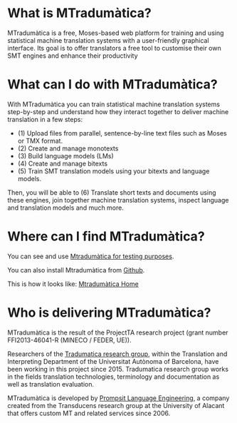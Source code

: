 # What is MTradumàtica?
MTradumàtica is a free, Moses-based web platform for training and using statistical machine translation systems with a user-friendly graphical interface. Its goal is to offer translators a free tool to customise their own SMT engines and enhance their productivity

# What can I do with MTradumàtica?
With MTradumàtica you can train statistical machine translation systems step-by-step and understand how they interact together to deliver machine translation in a few steps:

- (1) Upload files from  parallel, sentence-by-line text files such as Moses or TMX format.
- (2) Create and manage monotexts
- (3) Build language models (LMs)
- (4) Create and manage bitexts
- (5) Train SMT translation models using your bitexts and language models. 

Then, you will be able to (6) Translate short texts and documents using these engines, join together machine translation systems, inspect language and translation models and much more. 

# Where can I find MTradumàtica? 
You can see and use [Mtradumàtica for testing purposes](http://grtradumatica.uab.cat:8080/).

You can also install Mtradumàtica from [Github](https://github.com/tradumatica/mtradumatica).

This is how it looks like: [Mtradumàtica Home](docs/mtradumatica-home.png)

# Who is delivering MTradumàtica?
MTradumàtica is the result of the ProjectTA research project (grant number FFI2013-46041-R (MINECO / FEDER, UE)).

Researchers of the [Tradumatica research group](http://grupsderecerca.uab.cat/tradumatica/en), within the Translation and Interpreting Department of the Universitat Autònoma of Barcelona, have been working in this project since 2015. Tradumatica research group works in the fields translation technologies, terminology and documentation as well as translation evaluation.

MTradumàtica is developed by [Prompsit Language Engineering](http://www.prompsit.com/home), a company created from the Transducens research group at the University of Alacant that offers custom MT and related services since 2006.



